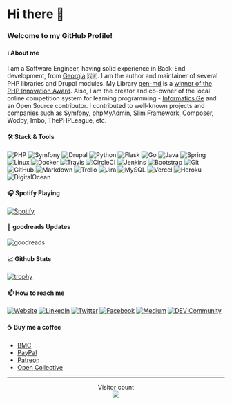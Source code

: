 # Hi there 👋

### Welcome to my GitHub Profile!

#### :information_source: About me

I am a Software Engineer, having solid experience in Back-End development, 
from [Georgia](https://en.wikipedia.org/wiki/Georgia_(country)) 🇬🇪. I am the author and maintainer of several PHP 
libraries and Drupal modules. My Library [gen-md](https://github.com/ABGEO/gen-md) is a 
[winner of the PHP Innovation Award](https://www.phpclasses.org/winners/year/2020#winners-2020-08-01).
Also, I am the creator and co-owner of the local online competition system for learning programming - 
[Informatics.Ge](https://informatics.ge/) and an Open Source contributor. I contributed to well-known projects and 
companies such as Symfony, phpMyAdmin, Slim Framework, Composer, Wodby, Imbo, ThePHPLeague, etc.

#### :hammer_and_wrench: Stack & Tools

![PHP](https://img.shields.io/badge/PHP-05122A.svg?style=flat&logo=php)
![Symfony](https://img.shields.io/badge/Symfony-05122A.svg?style=flat&logo=symfony)
![Drupal](https://img.shields.io/badge/Drupal-05122A.svg?style=flat&logo=drupal)
![Python](https://img.shields.io/badge/Python-05122A.svg?style=flat&logo=python)
![Flask](https://img.shields.io/badge/Flask-05122A.svg?style=flat&logo=flask)
![Go](https://img.shields.io/badge/Go-05122A.svg?style=flat&logo=go)
![Java](https://img.shields.io/badge/Java-05122A.svg?style=flat&logo=java)
![Spring](https://img.shields.io/badge/Spring-05122A.svg?style=flat&logo=spring)
![Linux](https://img.shields.io/badge/Linux-05122A.svg?style=flat&logo=linux)
![Docker](https://img.shields.io/badge/Docker-05122A.svg?style=flat&logo=docker)
![Travis](https://img.shields.io/badge/Travis-05122A.svg?style=flat&logo=travis)
![CircleCI](https://img.shields.io/badge/CircleCI-05122A.svg?style=flat&logo=circleci)
![Jenkins](https://img.shields.io/badge/Jenkins-05122A.svg?style=flat&logo=jenkins)
![Bootstrap](https://img.shields.io/badge/Bootstrap-05122A.svg?style=flat&logo=bootstrap)
![Git](https://img.shields.io/badge/Git-05122A.svg?style=flat&logo=git)
![GitHub](https://img.shields.io/badge/GitHub-05122A.svg?style=flat&logo=github)
![Markdown](https://img.shields.io/badge/Markdown-05122A.svg?style=flat&logo=markdown)
![Trello](https://img.shields.io/badge/Trello-05122A.svg?style=flat&logo=trello)
![Jira](https://img.shields.io/badge/Jira-05122A.svg?style=flat&logo=jira)
![MySQL](https://img.shields.io/badge/MySQL-05122A.svg?style=flat&logo=mysql)
![Vercel](https://img.shields.io/badge/Vercel-05122A.svg?style=flat&logo=vercel)
![Heroku](https://img.shields.io/badge/Heroku-05122A.svg?style=flat&logo=heroku)
![DigitalOcean](https://img.shields.io/badge/DigitalOcean-05122A.svg?style=flat&logo=digitalocean)

#### 🎧 Spotify Playing

[![Spotify](https://spotify.abgeo.dev)](https://open.spotify.com/user/fwdo5st33ekjxmh1o4fa7ay6l)

#### 📖 goodreads Updates

![goodreads](https://goodreads.abgeo.dev)

#### :chart_with_upwards_trend: Github Stats

[![trophy](https://github-profile-trophy.vercel.app/?username=ABGEO&no-bg=true&theme=gruvbox&margin-w=10&margin-h=10&column=7)](https://github.com/ryo-ma/github-profile-trophy)

#### 📫 How to reach me

[![Website](https://img.shields.io/badge/abgeo.dev-E96479.svg?&style=flat-square&logo=symfony&logoColor=white)](https://abgeo.dev)
[![LinkedIn](https://img.shields.io/badge/LinkedIn-0077B5.svg?&style=flat-square&logo=linkedin&logoColor=white)](https://www.linkedin.com/in/abgeo)
[![Twitter](https://img.shields.io/badge/Twitter-1C9CEA.svg?&style=flat-square&logo=twitter&logoColor=white)](https://twitter.com/ABGEO07)
[![Facebook](https://img.shields.io/badge/Facebook-1877F2.svg?&style=flat-square&logo=facebook&logoColor=white)](https://www.facebook.com/ABGEO07)
[![Medium](https://img.shields.io/badge/Medium-000000.svg?&style=flat-square&logo=Medium&logoColor=white)](https://medium.com/@abgeo07)
[![DEV Community](https://img.shields.io/badge/DEV-0A0A0A.svg?&style=flat-square&logo=DEV.to&logoColor=white)](https://dev.to/abgeo)

#### :coffee: Buy me a coffee

- [BMC](https://www.buymeacoffee.com/ABGEO)
- [PayPal](https://www.paypal.me/ABGEO)
- [Patreon](https://www.patreon.com/ABGEO)
- [Open Collective](https://opencollective.com/ABGEO)

---

<p align="center"> 
  Visitor count<br>
  <img src="https://profile-counter.glitch.me/abgeo/count.svg" />
</p>
